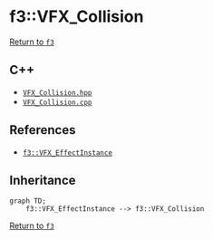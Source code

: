 # f3::VFX_Collision

[Return to `f3`](/docs/f3.md)

## C++

- [`VFX_Collision.hpp`](/c++/include/VFX_Collision.hpp)
- [`VFX_Collision.cpp`](/c++/source/VFX_Collision.cpp)

## References

- [`f3::VFX_EffectInstance`](/docs/f3/VFX_EffectInstance.md)

## Inheritance

```mermaid
graph TD;
    f3::VFX_EffectInstance --> f3::VFX_Collision
```

[Return to `f3`](/docs/f3.md)